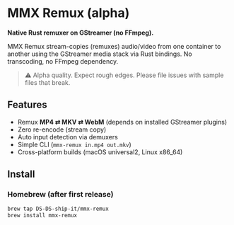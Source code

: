 # MMX Remux (alpha)
**Native Rust remuxer on GStreamer (no FFmpeg).**

MMX Remux stream-copies (remuxes) audio/video from one container to another using the GStreamer media stack via Rust bindings. No transcoding, no FFmpeg dependency.

> ⚠️ Alpha quality. Expect rough edges. Please file issues with sample files that break.

## Features
- Remux **MP4 ⇄ MKV ⇄ WebM** (depends on installed GStreamer plugins)
- Zero re-encode (stream copy)
- Auto input detection via demuxers
- Simple CLI (`mmx-remux in.mp4 out.mkv`)
- Cross-platform builds (macOS universal2, Linux x86_64)

## Install

### Homebrew (after first release)
```bash
brew tap DS-DS-ship-it/mmx-remux
brew install mmx-remux
